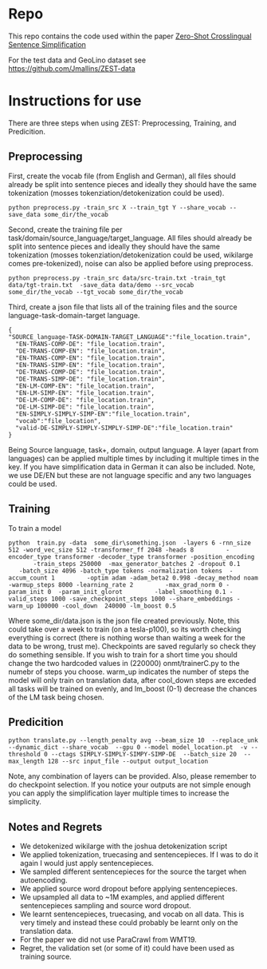 # Repo

This repo contains the code used within the paper [Zero-Shot Crosslingual Sentence Simplification](http://link.to.come.later)


For the test data and GeoLino dataset see https://github.com/Jmallins/ZEST-data

# Instructions for use 

There are three steps when using ZEST: Preprocessing, Training, and Predicition. 


## Preprocessing

First, create the vocab file (from English and German), all files should already be split into sentence pieces and ideally they should have the same tokenization (mosses tokenziation/detokenization could be used).

```
python preprocess.py -train_src X --train_tgt Y --share_vocab --save_data some_dir/the_vocab
```

Second, create the training file per task/domain/source_language/target_language. All files should already be split into sentence pieces and ideally they should have the same tokenization (mosses tokenziation/detokenization could be used, wikilarge comes pre-tokenized), noise can also be applied before using preprocess.
```
python preprocess.py -train_src data/src-train.txt -train_tgt data/tgt-train.txt  -save_data data/demo --src_vocab some_dir/the_vocab --tgt_vocab some_dir/the_vocab 
```

Third, create a json file that lists all of the training files and the source language-task-domain-target language.

```
{
"SOURCE_language-TASK-DOMAIN-TARGET_LANGUAGE":"file_location.train",
  "EN-TRANS-COMP-DE": "file_location.train",
  "DE-TRANS-COMP-EN": "file_location.train",
  "EN-TRANS-COMP-EN": "file_location.train",
  "EN-TRANS-SIMP-EN": "file_location.train",
  "DE-TRANS-COMP-DE": "file_location.train",
  "DE-TRANS-SIMP-DE": "file_location.train",
  "EN-LM-COMP-EN": "file_location.train",
  "EN-LM-SIMP-EN": "file_location.train",
  "DE-LM-COMP-DE": "file_location.train",
  "DE-LM-SIMP-DE": "file_location.train",
  "EN-SIMPLY-SIMPLY-SIMP-EN":"file_location.train",
  "vocab":"file_location",
  "valid-DE-SIMPLY-SIMPLY-SIMPLY-SIMP-DE":"file_location.train"
}

```
Being Source language, task+, domain, output language. A layer (apart from languages) can be applied multiple times by including it multiple times in the key.  If you have simplification data in German it can also be included. Note, we use DE/EN but these are not language specific and any two languages could be used. 
##  Training

To train a model 
```
python  train.py -data  some_dir\something.json  -layers 6 -rnn_size 512 -word_vec_size 512 -transformer_ff 2048 -heads 8         -encoder_type transformer -decoder_type transformer -position_encoding         -train_steps 250000  -max_generator_batches 2 -dropout 0.1         -batch_size 4096 -batch_type tokens -normalization tokens  -accum_count 1         -optim adam -adam_beta2 0.998 -decay_method noam -warmup_steps 8000 -learning_rate 2         -max_grad_norm 0 -param_init 0  -param_init_glorot         -label_smoothing 0.1 -valid_steps 1000 -save_checkpoint_steps 1000 --share_embeddings -warm_up 100000 -cool_down  240000 -lm_boost 0.5
```

Where some_dir/data.json is the json file created previously. Note, this could take over a week to train (on a tesla-p100), so its worth checking everything is correct (there is nothing worse than waiting a week for the data to be wrong, trust me). Checkpoints are saved regularly so check they do something sensible. If you wish to train for a short time you should change the two hardcoded values in (220000) onmt/trainerC.py to the numebr of steps you choose.  warm_up indicates the number of steps the model will only train on translation data,  after cool_down steps are exceded all tasks will be trained on evenly, and lm_boost (0-1) decrease the chances of the LM task being chosen. 

## Predicition 
```
python translate.py --length_penalty avg --beam_size 10  --replace_unk --dynamic_dict --share_vocab  --gpu 0 --model model_location.pt  -v --threshold 0 --ctags SIMPLY-SIMPLY-SIMPY-SIMP-DE  --batch_size 20  --max_length 128 --src input_file --output output_location 
```
Note, any combination of layers can be provided.  Also, please remember to do checkpoint selection. If you notice your outputs are not simple enough you can apply the simplification layer multiple times to increase the simplicity. 

## Notes and Regrets 

* We detokenized wikilarge with the joshua detokenization script
* We applied tokenization, truecasing and sentencepieces. If I was to do it again I would just apply sentencepieces.
* We sampled different sentencepieces for the source the target when autoencoding.
* We applied source word dropout before applying sentencepieces.
* We upsampled all data to ~1M examples, and applied different sentencepieces sampling and source word dropout.
* We learnt sentencepieces, truecasing, and vocab on all data. This is very timely and instead these could probably be learnt only on the translation data. 
* For the paper we did not use ParaCrawl from WMT19.
* Regret, the validation set (or some of it) could have been used as training source. 
